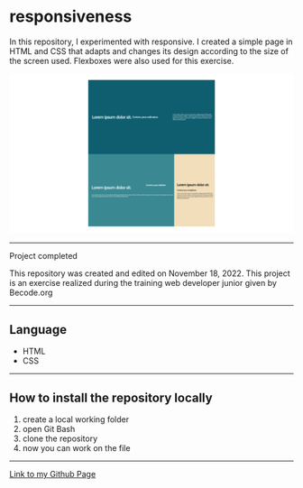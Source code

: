 # responsiveness

In this repository, I experimented with responsive.
I created a simple page in HTML and CSS that adapts and changes its design according to the size of the screen used. Flexboxes were also used for this exercise.

![](capture.png)

---

Project completed

This repository was created and edited on November 18, 2022. This project is an exercise realized during the training web developer junior given by Becode.org

---

## Language

- HTML
- CSS

---

## How to install the repository locally

1. create a local working folder
2. open Git Bash
3. clone the repository
4. now you can work on the file

---

[Link to my Github Page](https://mathildecornelis.github.io/responsiveness/)
